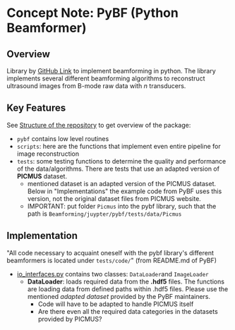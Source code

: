 # Concept Note: PyBF (Python Beamformer)

## Overview
<!-- Provide a brief overview of the concept, highlighting its purpose and significance.-->
Library by [GitHub Link](https://github.com/Sergio5714/pybf/tree/master) to implement beamforming in python. The library implements several different beamforming algorithms to reconstruct ultrasound images from B-mode raw data with $n$ transducers.

## Key Features
<!-- Enumerate the key features or characteristics of the concept.-->

See [Structure of the repository](https://github.com/Sergio5714/pybf/tree/master#structure-of-the-repository) to get overview of the package:
- `pybf` contains low level routines
- `scripts`: here are the functions that implement even entire pipeline for image reconstruction
- `tests`: some testing functions to determine the quality and performance of the data/algorithms. There are tests that use an adapted version of **PICMUS** dataset.
    - mentioned dataset is an adapted version of the PICMUS dataset. Below in "Implementations" the example code from PyBF uses this version, not the original dataset files from PICMUS website. 
    - IMPORTANT: put folder `Picmus` into the pybf library, such that the path is `Beamforming/juypter/pybf/tests/data/Picmus`

## Implementation
<!-- Outline the steps or process required to implement the concept.-->
"All code necessary to acquaint oneself with the pybf library's different beamformers is located under `tests/code/`" (from README.md of PyBF)

- [io_interfaces.py](../juypter/pybf/pybf/io_interfaces.py) contains two classes: `DataLoader`and `ImageLoader`
    - **DataLoader**: loads required data from the **.hdf5** files. The functions are loading data from defined paths within .hdf5 files. Please use the mentioned *adapted dataset* provided by the PyBF maintainers. 
        - Code will have to be adapted to handle PICMUS itself
        - Are there even all the required data categories in the datasets provided by PICMUS?